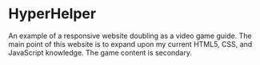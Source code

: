 # HyperHelper
An example of a responsive website doubling as a video game guide. The main point of this website is to expand upon my current HTML5, CSS, and JavaScript knowledge. The game content is secondary.
